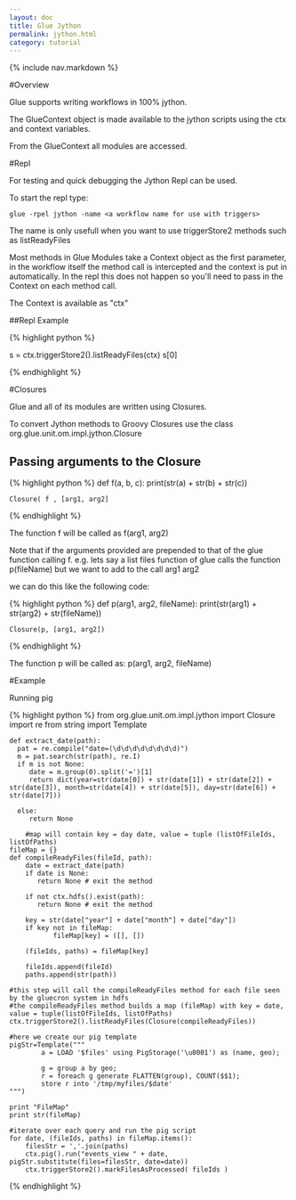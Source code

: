 ```yaml
---
layout: doc
title: Glue Jython
permalink: jython.html
category: tutorial
---
```



{% include nav.markdown %}


#Overview

Glue supports writing workflows in 100% jython.
 
The GlueContext object is made available to the jython scripts using the ctx and context variables.

From the GlueContext all modules are accessed.

#Repl

For testing and quick debugging the Jython Repl can be used.


To start the repl type:

    glue -rpel jython -name <a workflow name for use with triggers>


The name is only usefull when you want to use triggerStore2 methods such as listReadyFiles


Most methods in Glue Modules take a Context object as the first parameter, in the workflow itself 
the method call is intercepted and the context is put in automatically.
In the repl this does not happen so you'll need to pass in the Context on each method call.

The Context is available as "ctx"

##Repl Example

{% highlight python %}

s = ctx.triggerStore2().listReadyFiles(ctx)
s[0]

{% endhighlight %}


#Closures

Glue and all of its modules are written using Closures.

To convert Jython methods to Groovy Closures use the class org.glue.unit.om.impl.jython.Closure

## Passing arguments to the Closure
{% highlight python %}
    def f(a, b, c):
        print(str(a) + str(b) + str(c))

    Closure( f , [arg1, arg2] 
{% endhighlight %}

The function f will be called as 
    f(arg1, arg2)

Note that if the arguments provided are prepended to that of the glue function calling f.
e.g.
lets say a list files function of glue calls the function p(fileName) but we want to add to the call arg1 arg2

we can do this like the following code:

{% highlight python %}
    def p(arg1, arg2, fileName): 
        print(str(arg1) + str(arg2) + str(fileName))

    Closure(p, [arg1, arg2])

{% endhighlight %}

The function p will be called as: 
    p(arg1, arg2, fileName)




#Example

Running pig

{% highlight python %}
    from org.glue.unit.om.impl.jython import Closure
    import re
    from string import Template

    def extract_date(path):
      pat = re.compile("date=(\d\d\d\d\d\d\d\d)")
      m = pat.search(str(path), re.I)
      if m is not None:
         date = m.group(0).split('=')[1]
         return dict(year=str(date[0]) + str(date[1]) + str(date[2]) + str(date[3]), month=str(date[4]) + str(date[5]), day=str(date[6]) + str(date[7]))
    
      else:
         return None
	
        #map will contain key = day date, value = tuple (listOfFileIds, listOfPaths)
	fileMap = {}
	def compileReadyFiles(fileId, path):
	    date = extract_date(path)
	    if date is None:
	       return None # exit the method

	    if not ctx.hdfs().exist(path):
	       return None # exit the method

	    key = str(date["year"] + date["month"] + date["day"])
	    if key not in fileMap:
       	       fileMap[key] = ([], [])
	
	    (fileIds, paths) = fileMap[key]

	    fileIds.append(fileId)
	    paths.append(str(path))

	#this step will call the compileReadyFiles method for each file seen by the gluecron system in hdfs
	#the compileReadyFiles method builds a map (fileMap) with key = date, value = tuple(listOfFileIds, listOfPaths)
	ctx.triggerStore2().listReadyFiles(Closure(compileReadyFiles))

	#here we create our pig template
	pigStr=Template("""
	        a = LOAD '$files' using PigStorage('\u0001') as (name, geo);

	        g = group a by geo;
	        r = foreach g generate FLATTEN(group), COUNT($$1);
	        store r into '/tmp/myfiles/$date'
	""")

	print "FileMap"
	print str(fileMap)

	#iterate over each query and run the pig script
	for date, (fileIds, paths) in fileMap.items():
	    filesStr = ','.join(paths)
	    ctx.pig().run("events_view " + date, pigStr.substitute(files=filesStr, date=date))
	    ctx.triggerStore2().markFilesAsProcessed( fileIds )

{% endhighlight %}
